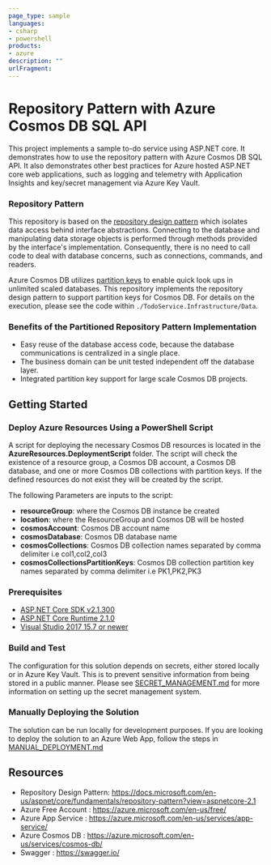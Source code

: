 ```yaml
---
page_type: sample
languages:
- csharp
- powershell
products:
- azure
description: ""
urlFragment: 
---
```


# Repository Pattern with Azure Cosmos DB SQL API

This project implements a sample to-do service using ASP.NET core. It demonstrates how to use the repository pattern with Azure Cosmos DB SQL API. It also demonstrates other best practices for Azure hosted ASP.NET core web applications, such as logging and telemetry with Application Insights and key/secret management via Azure Key Vault.

### Repository Pattern
This repository is based on the [repository design pattern](https://docs.microsoft.com/en-us/aspnet/core/fundamentals/repository-pattern?view=aspnetcore-2.1) which isolates data access behind interface abstractions. Connecting to the database and manipulating data storage objects is performed through methods provided by the interface's implementation. Consequently, there is no need to call code to deal with database concerns, such as connections, commands, and readers.

Azure Cosmos DB utilizes [partition keys](https://docs.microsoft.com/en-us/azure/cosmos-db/partition-data) to enable quick look ups in unlimited scaled databases. This repository implements the repository design pattern to support partition keys for Cosmos DB. For details on the execution, please see the code within `./TodoService.Infrastructure/Data`.

### Benefits of the Partitioned Repository Pattern Implementation

* Easy reuse of the database access code, because the database communications is centralized in a single place.
* The business domain can be unit tested independent off the database layer.
* Integrated partition key support for large scale Cosmos DB projects.

## Getting Started

### Deploy Azure Resources Using a PowerShell Script
A script for deploying the necessary Cosmos DB resources is located in the **AzureResources.DeploymentScript** folder. The script will check the existence of a resource group, a Cosmos DB account, a Cosmos DB database, and one or more Cosmos DB collections with partition keys. If the defined resources do not exist they will be created by the script.

The following Parameters are inputs to the script:

- **resourceGroup**: where the Cosmos DB instance be created
- **location**: where the ResourceGroup and Cosmos DB will be hosted
- **cosmosAccount**: Cosmos DB account name
- **cosmosDatabase**: Cosmos DB database name
- **cosmosCollections**: Cosmos DB collection names separated by comma delimiter i.e col1,col2,col3
- **cosmosCollectionsPartitionKeys**: Cosmos DB collection partition key names separated by comma delimiter i.e PK1,PK2,PK3

### Prerequisites
 - [ASP.NET Core SDK v2.1.300](https://www.microsoft.com/net/download/thank-you/dotnet-sdk-2.1.300-windows-x64-installer)
 - [ASP.NET Core Runtime 2.1.0](https://www.microsoft.com/net/download/thank-you/dotnet-runtime-2.1.0-windows-hosting-bundle-installer)
 - [Visual Studio 2017 15.7 or newer](https://docs.microsoft.com/en-us/visualstudio/install/update-visual-studio)

### Build and Test
The configuration for this solution depends on secrets, either stored locally or in Azure Key Vault. This is to prevent sensitive information from being stored in a public manner. Please see [SECRET_MANAGEMENT.md](./SECRET_MANAGEMENT.md) for more information on setting up the secret management system.

### Manually Deploying the Solution
The solution can be run locally for development purposes. If you are looking to deploy the solution to an Azure Web App, follow the steps in [MANUAL_DEPLOYMENT.md](./MANUAL_DEPLOYMENT.md)


## Resources

* Repository Design Pattern: https://docs.microsoft.com/en-us/aspnet/core/fundamentals/repository-pattern?view=aspnetcore-2.1
* Azure Free Account : https://azure.microsoft.com/en-us/free/
* Azure App Service : https://azure.microsoft.com/en-us/services/app-service/
* Azure Cosmos DB : https://azure.microsoft.com/en-us/services/cosmos-db/
* Swagger : https://swagger.io/
